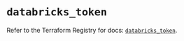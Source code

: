 # `databricks_token`

Refer to the Terraform Registry for docs: [`databricks_token`](https://registry.terraform.io/providers/databricks/databricks/1.36.1/docs/resources/token).
